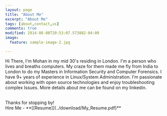 ```yaml
---
layout: page
title: "About Me"
excerpt: "About Me"
tags: [about,contact,us]
comments: true
modified: 2014-08-08T20:53:07.573882-04:00
image:
  feature: sample-image-2.jpg

---
```


Hi There, I'm Mohan in my mid 30's residing in London. I'm a person who lives and breaths computers. My craze for them made me fly from India to London to do my Masters in Information Security and Computer Forensics. I have 9+ years of experience in Linux/System Administration. I'm passionate about working with open source technologies and enjoy troubleshooting complex Issues. More details about me can be found on my linkedin.<br />


<br>
Thanks for stopping by!

<br />
Hire Me - **[[Resume]](../download/My_Resume.pdf)**


